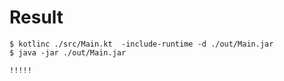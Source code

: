 # Result


```
$ kotlinc ./src/Main.kt  -include-runtime -d ./out/Main.jar
$ java -jar ./out/Main.jar

!!!!!

```
